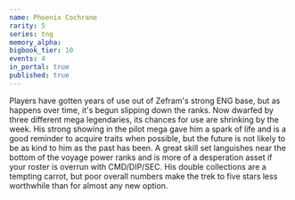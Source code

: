 ```yaml
---
name: Phoenix Cochrane
rarity: 5
series: tng
memory_alpha:
bigbook_tier: 10
events: 4
in_portal: true
published: true
---
```


Players have gotten years of use out of Zefram's strong ENG base, but as happens over time, it's begun slipping down the ranks. Now dwarfed by three different mega legendaries, its chances for use are shrinking by the week. His strong showing in the pilot mega gave him a spark of life and is a good reminder to acquire traits when possible, but the future is not likely to be as kind to him as the past has been. A great skill set languishes near the bottom of the voyage power ranks and is more of a desperation asset if your roster is overrun with CMD/DIP/SEC. His double collections are a tempting carrot, but poor overall numbers make the trek to five stars less worthwhile than for almost any new option.
